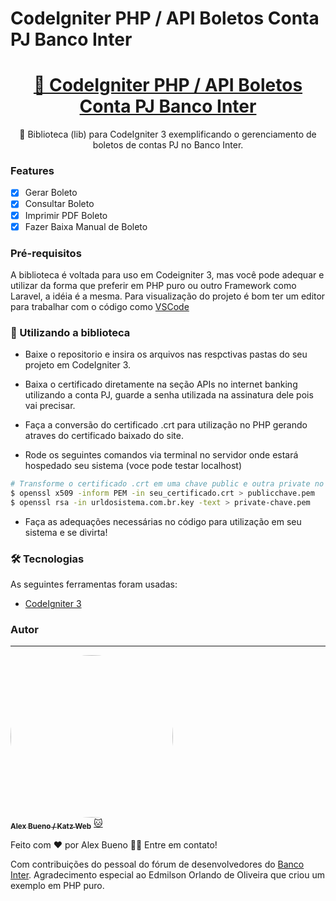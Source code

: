 # CodeIgniter PHP / API Boletos Conta PJ Banco Inter

## 
<h1 align="center">
    <a href="https://www.bancointer.com.br/empresas/conta-digital/pessoa-juridica/">🔗 CodeIgniter PHP / API Boletos Conta PJ Banco Inter</a>
</h1>
<p align="center">🚀 Biblioteca (lib) para CodeIgniter 3 exemplificando o gerenciamento de boletos de contas PJ no Banco Inter.
</p>

### Features

- [x] Gerar Boleto
- [x] Consultar Boleto
- [x] Imprimir PDF Boleto
- [x] Fazer Baixa Manual de Boleto

### Pré-requisitos

A biblioteca é voltada para uso em Codeigniter 3, mas você pode adequar e utilizar da forma que preferir em PHP puro ou outro Framework como Laravel, a idéia é a mesma. Para visualização do projeto é bom ter um editor para trabalhar com o código como [VSCode](https://code.visualstudio.com/)

### 🎲 Utilizando a biblioteca

- Baixe o repositorio e insira os arquivos nas respctivas pastas do seu projeto em CodeIgniter 3.
- Baixa o certificado diretamente na seção APIs no internet banking utilizando a conta PJ, guarde a senha utilizada na assinatura dele pois vai precisar.
- Faça a conversão do certificado .crt para utilização no PHP gerando atraves do certificado baixado do site.

- Rode os seguintes comandos via terminal no servidor onde estará hospedado seu sistema (voce pode testar localhost)

```bash
# Transforme o certificado .crt em uma chave public e outra private no formato .pem
$ openssl x509 -inform PEM -in seu_certificado.crt > publicchave.pem
$ openssl rsa -in urldosistema.com.br.key -text > private-chave.pem
```
- Faça as adequações necessárias no código para utilização em seu sistema e se divirta!


### 🛠 Tecnologias

As seguintes ferramentas foram usadas:

- [CodeIgniter 3](https://codeigniter.com/download)

### Autor
---
<a href="https://www.katzweb.com.br">
 <img style="border-radius: 50%;" style="height:auto;" alt="" class="avatar avatar-user width-full border color-bg-primary" src="https://avatars.githubusercontent.com/u/62678401?v=4" width="260" height="260"/>
 <br />
 <sub><b>Alex Bueno / Katz Web</b></sub></a> <a href="https://www.katzweb.com.br" title="Alex Bueno">🐱</a>


Feito com ❤️ por Alex Bueno 👋🏽 Entre em contato!

Com contribuições do pessoal do fórum de desenvolvedores do [Banco Inter](https://developers.bancointer.com.br/reference).
Agradecimento especial ao Edmilson Orlando de Oliveira que criou um exemplo em PHP puro.